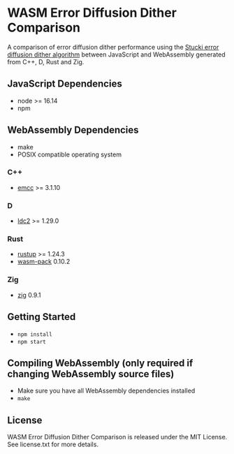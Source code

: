 # WASM Error Diffusion Dither Comparison

A comparison of error diffusion dither performance using the [Stucki error diffusion dither algorithm](https://tannerhelland.com/2012/12/28/dithering-eleven-algorithms-source-code.html#stucki-dithering) between JavaScript and WebAssembly generated from C++, D, Rust and Zig.

## JavaScript Dependencies

* node >= 16.14
* npm

## WebAssembly Dependencies

* make
* POSIX compatible operating system

### C++

* [emcc](https://emscripten.org) >= 3.1.10

### D

* [ldc2](https://github.com/ldc-developers/ldc) >= 1.29.0

### Rust

* [rustup](https://rustup.rs/) >= 1.24.3
* [wasm-pack](https://github.com/rustwasm/wasm-pack) 0.10.2

### Zig

* [zig](https://ziglang.org/download/) 0.9.1

## Getting Started

* `npm install`
* `npm start`

## Compiling WebAssembly (only required if changing WebAssembly source files)

* Make sure you have all WebAssembly dependencies installed
* `make`

## License

WASM Error Diffusion Dither Comparison is released under the MIT License. See license.txt for more details.